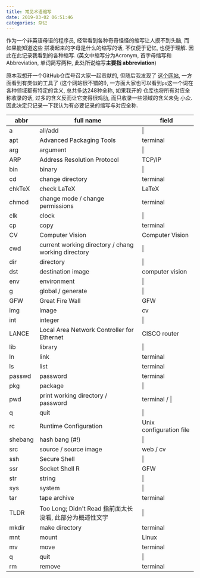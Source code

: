 ```yaml
---
title: 常见术语缩写
date: 2019-03-02 06:51:46
categories: 杂记
---
```


作为一个非英语母语的程序员, 经常看到各种奇奇怪怪的缩写让人摸不到头脑, 而如果能知道这些
拼凑起来的字母是什么的缩写的话, 不仅便于记忆, 也便于理解. 因此在此记录我看到的各种缩写.
(英文中缩写分为Acronym, 首字母缩写和Abbreviation, 单词简写两种, 此处所说缩写**主要指
abbreviation**)

<!-- More -->

原本我想开一个GitHub仓库号召大家一起贡献的, 但随后我发现了
[这个网站](https://acronyms.thefreedictionary.com/ps), 一方面看到有类似的工具了
(这个网站很不错的!),
一方面大家也可以看到`ps`这一个词在各种领域都有特定的含义, 总共多达248种全称, 如果我开的
仓库也将所有对应全称收录的话, 过多的含义反而让它变得很鸡肋, 而只收录一些领域的含义未免
小众. 因此决定只记录一下我认为有必要记录的缩写与对应全称.

|abbr|full name|field|
|---|---|---|
|a|all/add|\|
|apt|Advanced Packaging Tools|terminal|
|arg|argument|\|
|ARP|Address Resolution Protocol|TCP/IP|
|bin|binary|\|
|cd|change directory|terminal|
|chkTeX|check LaTeX|LaTeX|
|chmod|change mode / change permissions|terminal|
|clk|clock|\|
|cp|copy|terminal|
|CV|Computer Vision|Computer Vision|
|cwd|current working directory / chang working directory|\|
|dir|directory|\|
|dst|destination image| computer vision|
|env|environment|\|
|g|global / generate|\|
|GFW|Great Fire Wall|GFW|
|img|image|cv|
|int|integer|\|
|LANCE|Local Area Network Controller for Ethernet|CISCO router|
|lib|library|\|
|ln|link|terminal|
|ls|list|terminal|
|passwd|password|terminal|
|pkg|package|\|
|pwd|print working directory / password|terminal / \|
|q|quit|\|
|rc|Runtime Configuration|Unix configuration file|
|shebang|hash bang (#!) |\|
|src|source / source image|web / cv|
|ssh|Secure Shell|\|
|ssr|Socket Shell R|GFW|
|str|string|\|
|sys|system|\|
|tar|tape archive|terminal|
|TLDR|Too Long; Didn't Read 指前面太长没看, 此部分为概述性文字|\|
|mkdir|make directory|terminal|
|mnt|mount|Linux|
|mv|move|terminal|
|q|quit|\|
|rm|remove|terminal|
